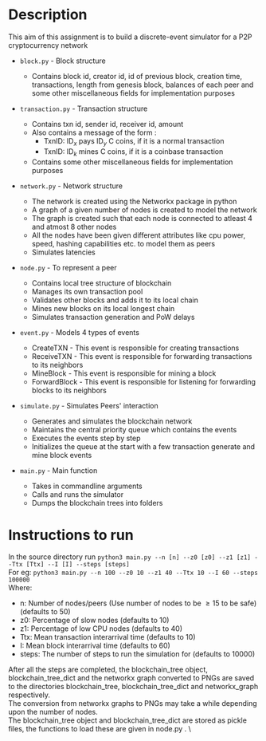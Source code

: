 # Description
This aim of this assignment is to build a discrete-event simulator for a P2P cryptocurrency network
- `block.py`        - Block structure
  - Contains block id, creator id, id of previous block, creation time, transactions, length from genesis block, balances of each peer and some other miscellaneous fields for implementation purposes 

- `transaction.py`  - Transaction structure
  - Contains txn id, sender id, receiver id, amount
  - Also contains a message of the form :
    - TxnID: $\textrm{ID}_x$ pays $\textrm{ID}_y$ C coins, if it is a normal transaction
    - TxnID: $\textrm{ID}_k$ mines C coins, if it is a coinbase transaction
  - Contains some other miscellaneous fields for implementation purposes

- `network.py` - Network structure
  - The network is created using the Networkx package in python
  - A graph of a given number of nodes is created to model the network
  - The graph is created such that each node is connected to atleast 4 and atmost 8 other nodes 
  - All the nodes have been given different attributes like cpu power, speed, hashing capabilities etc. to model them as peers
  - Simulates latencies

- `node.py`   - To represent a peer 
  - Contains local tree structure of blockchain
  - Manages its own transaction pool
  - Validates other blocks and adds it to its local chain
  - Mines new blocks on its local longest chain
  - Simulates transaction generation and PoW delays

- `event.py`         - Models 4 types of events
  - CreateTXN - This event is responsible for creating transactions
  - ReceiveTXN - This event is responsible for forwarding transactions to its neighbors
  - MineBlock - This event is responsible for mining a block
  - ForwardBlock - This event is responsible for listening for forwarding blocks to its neighbors

- `simulate.py`    - Simulates Peers' interaction
  - Generates and simulates the blockchain network
  - Maintains the central priority queue which contains the events
  - Executes the events step by step
  - Initializes the queue at the start with a few transaction generate and mine block events

- `main.py`         - Main function
  - Takes in commandline arguments
  - Calls and runs the simulator
  - Dumps the blockchain trees into folders

# Instructions to run
In the source directory run `python3 main.py --n [n] --z0 [z0] --z1 [z1] --Ttx [Ttx] --I [I] --steps [steps]` \
For eg: `python3 main.py --n 100 --z0 10 --z1 40 --Ttx 10 --I 60 --steps 100000` \
Where:
- n: Number of nodes/peers (Use number of nodes to be $\geq 15$ to be safe) (defaults to 50)
- z0: Percentage of slow nodes (defaults to 10)
- z1: Percentage of low CPU nodes (defaults to 40)
- Ttx: Mean transaction interarrival time (defaults to 10)
- I: Mean block interarrival time (defaults  to 60)
- steps: The number of steps to run the simulation for (defaults to 10000)

After all the steps are completed, the blockchain_tree object, blockchain_tree_dict and the networkx graph converted to PNGs are saved to the directories blockchain_tree, blockchain_tree_dict and networkx_graph respectively. \
The conversion from networkx graphs to PNGs may take a while depending upon the number of nodes. \
The blockchain_tree object and blockchain_tree_dict are stored as pickle files, the functions to load these are given in node.py . \
